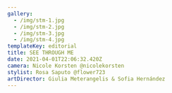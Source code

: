 ```yaml
---
gallery:
  - /img/stm-1.jpg
  - /img/stm-2.jpg
  - /img/stm-3.jpg
  - /img/stm-4.jpg
templateKey: editorial
title: SEE THROUGH ME
date: 2021-04-01T22:06:32.420Z
camera: Nicole Korsten @nicolekorsten
stylist: Rosa Saputo @flower723
artDirector: Giulia Meterangelis & Sofia Hernández
---
```

